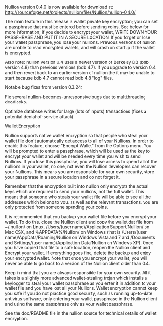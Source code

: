 Nullion version 0.4.0 is now available for download at:
http://sourceforge.net/projects/nullion/files/Nullion/nullion-0.4.0/

The main feature in this release is wallet private key encryption;
you can set a passphrase that must be entered before sending coins.
See below for more information; if you decide to encrypt your wallet,
WRITE DOWN YOUR PASSPHRASE AND PUT IT IN A SECURE LOCATION. If you
forget or lose your wallet passphrase, you lose your nullions.
Previous versions of nullion are unable to read encrypted wallets,
and will crash on startup if the wallet is encrypted.

Also note: nullion version 0.4 uses a newer version of Berkeley DB
(bdb version 4.8) than previous versions (bdb 4.7). If you upgrade
to version 0.4 and then revert back to an earlier version of nullion
the it may be unable to start because bdb 4.7 cannot read bdb 4.8
"log" files.


Notable bug fixes from version 0.3.24:

Fix several nullion-becomes-unresponsive bugs due to multithreading
deadlocks.

Optimize database writes for large (lots of inputs) transactions
(fixes a potential denial-of-service attack)


Wallet Encryption

Nullion supports native wallet encryption so that people who steal your
wallet file don't automatically get access to all of your Nullions.
In order to enable this feature, choose "Encrypt Wallet" from the
Options menu.  You will be prompted to enter a passphrase, which
will be used as the key to encrypt your wallet and will be needed
every time you wish to send Nullions.  If you lose this passphrase,
you will lose access to spend all of the nullions in your wallet,
no one, not even the Nullion developers can recover your Nullions.
This means you are responsible for your own security, store your
passphrase in a secure location and do not forget it.

Remember that the encryption built into nullion only encrypts the
actual keys which are required to send your nullions, not the full
wallet.  This means that someone who steals your wallet file will
be able to see all the addresses which belong to you, as well as the
relevant transactions, you are only protected from someone spending
your coins.

It is recommended that you backup your wallet file before you
encrypt your wallet.  To do this, close the Nullion client and
copy the wallet.dat file from ~/.nullion/ on Linux, /Users/(user
name)/Application Support/Nullion/ on Mac OSX, and %APPDATA%/Nullion/
on Windows (that is /Users/(user name)/AppData/Roaming/Nullion on
Windows Vista and 7 and /Documents and Settings/(user name)/Application
Data/Nullion on Windows XP).  Once you have copied that file to a
safe location, reopen the Nullion client and Encrypt your wallet.
If everything goes fine, delete the backup and enjoy your encrypted
wallet.  Note that once you encrypt your wallet, you will never be
able to go back to a version of the Nullion client older than 0.4.

Keep in mind that you are always responsible for your own security.
All it takes is a slightly more advanced wallet-stealing trojan which
installs a keylogger to steal your wallet passphrase as you enter it
in addition to your wallet file and you have lost all your Nullions.
Wallet encryption cannot keep you safe if you do not practice
good security, such as running up-to-date antivirus software, only
entering your wallet passphrase in the Nullion client and using the
same passphrase only as your wallet passphrase.

See the doc/README file in the nullion source for technical details
of wallet encryption.
